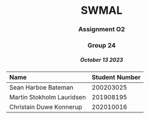 <h1 align="center">SWMAL</h1>
<h3 align="center">Assignment O2</h3>
<h3 align="center">Group 24</h3>
<h5 align="center">October 13 2023</h5>


|Name|Student Number |
|:---|:---|
|Sean Harboe Bateman|200203025|
|Martin Stokholm Lauridsen|201908195|
|Christain Duwe Konnerup|202010016|